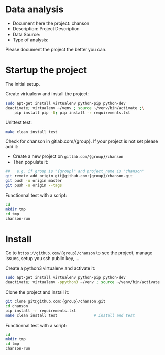 # Data analysis
- Document here the project: chanson
- Description: Project Description
- Data Source:
- Type of analysis:

Please document the project the better you can.

# Startup the project

The initial setup.

Create virtualenv and install the project:
```bash
sudo apt-get install virtualenv python-pip python-dev
deactivate; virtualenv ~/venv ; source ~/venv/bin/activate ;\
    pip install pip -U; pip install -r requirements.txt
```

Unittest test:
```bash
make clean install test
```

Check for chanson in gitlab.com/{group}.
If your project is not set please add it:

- Create a new project on `gitlab.com/{group}/chanson`
- Then populate it:

```bash
##   e.g. if group is "{group}" and project_name is "chanson"
git remote add origin git@github.com:{group}/chanson.git
git push -u origin master
git push -u origin --tags
```

Functionnal test with a script:

```bash
cd
mkdir tmp
cd tmp
chanson-run
```

# Install

Go to `https://github.com/{group}/chanson` to see the project, manage issues,
setup you ssh public key, ...

Create a python3 virtualenv and activate it:

```bash
sudo apt-get install virtualenv python-pip python-dev
deactivate; virtualenv -ppython3 ~/venv ; source ~/venv/bin/activate
```

Clone the project and install it:

```bash
git clone git@github.com:{group}/chanson.git
cd chanson
pip install -r requirements.txt
make clean install test                # install and test
```
Functionnal test with a script:

```bash
cd
mkdir tmp
cd tmp
chanson-run
```
